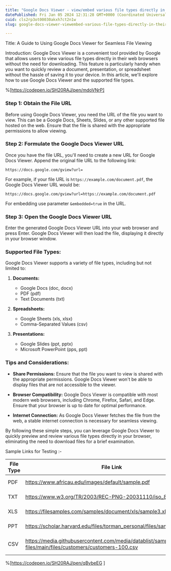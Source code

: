 ```yaml
---
title: "Google Docs Viewer - view/embed various file types directly in their BROWSER without the need for downloading"
datePublished: Fri Jan 05 2024 12:31:28 GMT+0000 (Coordinated Universal Time)
cuid: cls2rp3ot00030akxh7ct2n1w
slug: google-docs-viewer-viewembed-various-file-types-directly-in-their-browser-without-the-need-for-downloading

---
```


Title: A Guide to Using Google Docs Viewer for Seamless File Viewing

Introduction:
Google Docs Viewer is a convenient tool provided by Google that allows users to view various file types directly in their web browsers without the need for downloading. This feature is particularly handy when you want to quickly review a document, presentation, or spreadsheet without the hassle of saving it to your device. In this article, we'll explore how to use Google Docs Viewer and the supported file types.

%[https://codepen.io/SH20RAJ/pen/mdoVNrP]


### Step 1: Obtain the File URL

Before using Google Docs Viewer, you need the URL of the file you want to view. This can be a Google Docs, Sheets, Slides, or any other supported file hosted on the web. Ensure that the file is shared with the appropriate permissions to allow viewing.

### Step 2: Formulate the Google Docs Viewer URL

Once you have the file URL, you'll need to create a new URL for Google Docs Viewer. Append the original file URL to the following link:

```
https://docs.google.com/gview?url=
```

For example, if your file URL is `https://example.com/document.pdf`, the Google Docs Viewer URL would be:

```
https://docs.google.com/gview?url=https://example.com/document.pdf
```

For embedding use parameter `&embedded=true` in the URL.
### Step 3: Open the Google Docs Viewer URL

Enter the generated Google Docs Viewer URL into your web browser and press Enter. Google Docs Viewer will then load the file, displaying it directly in your browser window.

### Supported File Types:

Google Docs Viewer supports a variety of file types, including but not limited to:

1. **Documents:**
   - Google Docs (doc, docx)
   - PDF (pdf)
   - Text Documents (txt)

2. **Spreadsheets:**
   - Google Sheets (xls, xlsx)
   - Comma-Separated Values (csv)

3. **Presentations:**
   - Google Slides (ppt, pptx)
   - Microsoft PowerPoint (pps, ppt)

### Tips and Considerations:

- **Share Permissions:** Ensure that the file you want to view is shared with the appropriate permissions. Google Docs Viewer won't be able to display files that are not accessible to the viewer.

- **Browser Compatibility:** Google Docs Viewer is compatible with most modern web browsers, including Chrome, Firefox, Safari, and Edge. Ensure that your browser is up to date for optimal performance.

- **Internet Connection:** As Google Docs Viewer fetches the file from the web, a stable internet connection is necessary for seamless viewing.

By following these simple steps, you can leverage Google Docs Viewer to quickly preview and review various file types directly in your browser, eliminating the need to download files for a brief examination.

Sample Links for Testing :-

| File Type | File Link | Google Docs Viewer URL |
|-----------|-----------|-------------------------|
| PDF       | https://www.africau.edu/images/default/sample.pdf | https://docs.google.com/gview?url=https://www.africau.edu/images/default/sample.pdf               |
| TXT       | https://www.w3.org/TR/2003/REC-PNG-20031110/iso_8859-1.txt | https://docs.google.com/gview?url=https://www.w3.org/TR/2003/REC-PNG-20031110/iso_8859-1.txt |
| XLS       | https://filesamples.com/samples/document/xls/sample3.xls | https://docs.google.com/gview?url=https://filesamples.com/samples/document/xls/sample3.xls |
| PPT       | https://scholar.harvard.edu/files/torman_personal/files/samplepptx.pptx | https://docs.google.com/gview?url=https://scholar.harvard.edu/files/torman_personal/files/samplepptx.pptx               |
| CSV       | https://media.githubusercontent.com/media/datablist/sample-csv-files/main/files/customers/customers-100.csv | https://docs.google.com/gview?url=https://media.githubusercontent.com/media/datablist/sample-csv-files/main/files/customers/customers-100.csv               |

%[https://codepen.io/SH20RAJ/pen/qBvbeEG ]

